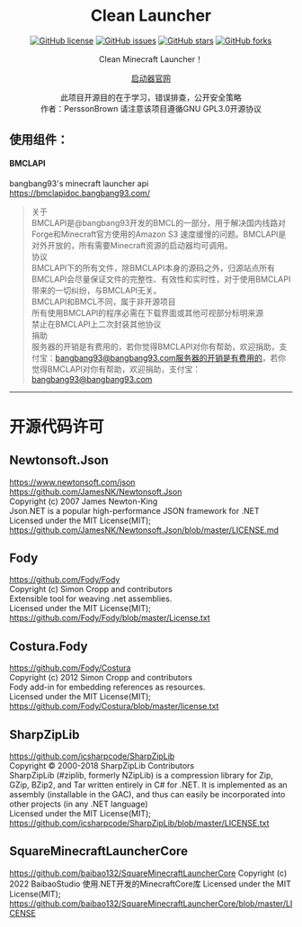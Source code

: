<p align="center">
</p>

<div align="center">
  
# Clean Launcher
  
<a href="https://github.com/PerssonBrown/CleanLauncher2/blob/master/LICENSE"><img alt="GitHub license" src="https://img.shields.io/github/license/PerssonBrown/CleanLauncher2"></a>
<a href="https://github.com/PerssonBrown/CleanLauncher2/issues"><img alt="GitHub issues" src="https://img.shields.io/github/issues/PerssonBrown/CleanLauncher2"></a>
<a href="https://github.com/PerssonBrown/CleanLauncher2/stargazers"><img alt="GitHub stars" src="https://img.shields.io/github/stars/PerssonBrown/CleanLauncher2"></a>
<a href="https://github.com/PerssonBrown/CleanLauncher2/network"><img alt="GitHub forks" src="https://img.shields.io/github/forks/PerssonBrown/CleanLauncher2"></a>
  
Clean Minecraft Launcher！
  
  [启动器官网](https://cleanlauncher.github.io)
  
此项目开源目的在于学习，错误排查，公开安全策略  
作者：PerssonBrown
请注意该项目遵循GNU GPL3.0开源协议  

</div>
  
## 使用组件：

#### BMCLAPI
bangbang93's minecraft launcher api  
https://bmclapidoc.bangbang93.com/  
> 关于  
BMCLAPI是@bangbang93开发的BMCL的一部分，用于解决国内线路对Forge和Minecraft官方使用的Amazon S3 速度缓慢的问题。BMCLAPI是对外开放的，所有需要Minecraft资源的启动器均可调用。  
协议  
BMCLAPI下的所有文件，除BMCLAPI本身的源码之外，归源站点所有  
BMCLAPI会尽量保证文件的完整性、有效性和实时性，对于使用BMCLAPI带来的一切纠纷，与BMCLAPI无关。  
BMCLAPI和BMCL不同，属于非开源项目  
所有使用BMCLAPI的程序必需在下载界面或其他可视部分标明来源  
禁止在BMCLAPI上二次封装其他协议  
捐助  
服务器的开销是有费用的，若你觉得BMCLAPI对你有帮助，欢迎捐助，支付宝：bangbang93@bangbang93.com服务器的开销是有费用的，若你觉得BMCLAPI对你有帮助，欢迎捐助，支付宝：bangbang93@bangbang93.com  

------------
  
# 开源代码许可  

## Newtonsoft.Json  

https://www.newtonsoft.com/json  
https://github.com/JamesNK/Newtonsoft.Json  
Copyright (c) 2007 James Newton-King  
Json.NET is a popular high-performance JSON framework for .NET  
Licensed under the MIT License(MIT);  
https://github.com/JamesNK/Newtonsoft.Json/blob/master/LICENSE.md  

## Fody  

https://github.com/Fody/Fody  
Copyright (c) Simon Cropp and contributors  
Extensible tool for weaving .net assemblies.  
Licensed under the MIT License(MIT);  
https://github.com/Fody/Fody/blob/master/License.txt  

## Costura.Fody  

https://github.com/Fody/Costura  
Copyright (c) 2012 Simon Cropp and contributors  
Fody add-in for embedding references as resources.  
Licensed under the MIT License(MIT);  
https://github.com/Fody/Costura/blob/master/license.txt  

## SharpZipLib  

https://github.com/icsharpcode/SharpZipLib  
Copyright © 2000-2018 SharpZipLib Contributors  
SharpZipLib (#ziplib, formerly NZipLib) is a compression library for Zip, GZip, BZip2, and Tar written entirely in C# for .NET. It is implemented as an assembly (installable in the GAC), and thus can easily be incorporated into other projects (in any .NET language)  
Licensed under the MIT License(MIT);  
https://github.com/icsharpcode/SharpZipLib/blob/master/LICENSE.txt  

## SquareMinecraftLauncherCore

https://github.com/baibao132/SquareMinecraftLauncherCore
Copyright (c) 2022 BaibaoStudio
使用.NET开发的MinecraftCore库
Licensed under the MIT License(MIT);
https://github.com/baibao132/SquareMinecraftLauncherCore/blob/master/LICENSE
